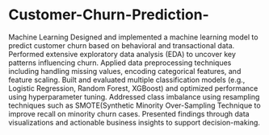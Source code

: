 # Customer-Churn-Prediction-
Machine Learning
Designed and implemented a machine learning model to predict customer churn based on behavioral and transactional data. Performed extensive exploratory data analysis (EDA) to uncover key patterns influencing churn. Applied data preprocessing techniques including handling missing values, encoding categorical features, and feature scaling. Built and evaluated multiple classification models (e.g., Logistic Regression, Random Forest, XGBoost) and optimized performance using hyperparameter tuning. Addressed class imbalance using resampling techniques such as SMOTE(Synthetic Minority Over-Sampling Technique to improve recall on minority churn cases. Presented findings through data visualizations and actionable business insights to support decision-making.
